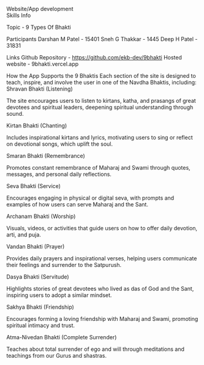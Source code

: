 Website/App development  
Skills Info

Topic - 9 Types Of Bhakti

Participants 
Darshan M Patel - 15401
Sneh G Thakkar -  1445
Deep H Patel - 31831

Links
Github Repository - https://github.com/ekb-dev/9bhakti
Hosted website - 9bhakti.vercel.app

 How the App Supports the 9 Bhaktis
Each section of the site is designed to teach, inspire, and involve the user in one of the Navdha Bhaktis, including:
Shravan Bhakti (Listening)


The site encourages users to listen to kirtans, katha, and prasangs of great devotees and spiritual leaders, deepening spiritual understanding through sound.


Kirtan Bhakti (Chanting)


Includes inspirational kirtans and lyrics, motivating users to sing or reflect on devotional songs, which uplift the soul.


Smaran Bhakti (Remembrance)


Promotes constant remembrance of Maharaj and Swami through quotes, messages, and personal daily reflections.


Seva Bhakti (Service)


Encourages engaging in physical or digital seva, with prompts and examples of how users can serve Maharaj and the Sant.


Archanam Bhakti (Worship)


Visuals, videos, or activities that guide users on how to offer daily devotion, arti, and puja.


Vandan Bhakti (Prayer)


Provides daily prayers and inspirational verses, helping users communicate their feelings and surrender to the Satpurush.

Dasya Bhakti (Servitude)


Highlights stories of great devotees who lived as das of God and the Sant, inspiring users to adopt a similar mindset.


Sakhya Bhakti (Friendship)


Encourages forming a loving friendship with Maharaj and Swami, promoting spiritual intimacy and trust.


Atma-Nivedan Bhakti (Complete Surrender)


Teaches about total surrender of ego and will through meditations and teachings from our Gurus and shastras.
